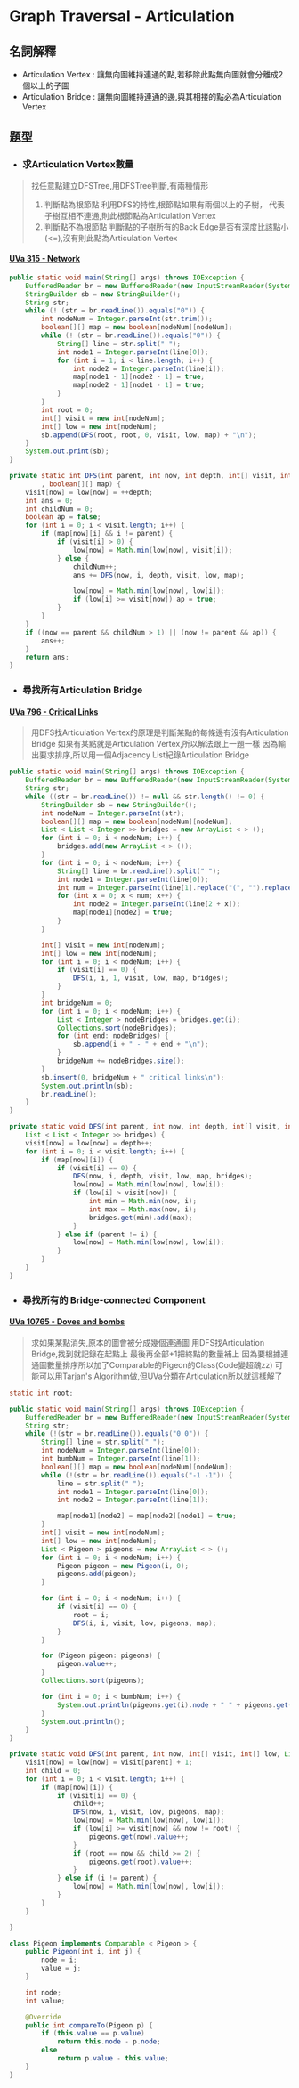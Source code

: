 # Graph Traversal - Articulation

## 名詞解釋
* Articulation Vertex : 讓無向圖維持連通的點,若移除此點無向圖就會分離成2個以上的子圖
* Articulation Bridge : 讓無向圖維持連通的邊,與其相接的點必為Articulation Vertex

## 題型

* ### 求Articulation Vertex數量
> 找任意點建立DFSTree,用DFSTree判斷,有兩種情形
> 1. 判斷點為根節點
> 利用DFS的特性,根節點如果有兩個以上的子樹，
> 代表子樹互相不連通,則此根節點為Articulation Vertex
> 1. 判斷點不為根節點
> 判斷點的子樹所有的Back Edge是否有深度比該點小(<=),沒有則此點為Articulation Vertex

#### [UVa 315 - Network](https://uva.onlinejudge.org/index.php?option=com_onlinejudge&Itemid=8&category=24&page=show_problem&problem=251)
``` java
public static void main(String[] args) throws IOException {
	BufferedReader br = new BufferedReader(new InputStreamReader(System.in));
	StringBuilder sb = new StringBuilder();
	String str;
	while (! (str = br.readLine()).equals("0")) {
		int nodeNum = Integer.parseInt(str.trim());
		boolean[][] map = new boolean[nodeNum][nodeNum];
		while (! (str = br.readLine()).equals("0")) {
			String[] line = str.split(" ");
			int node1 = Integer.parseInt(line[0]);
			for (int i = 1; i < line.length; i++) {
				int node2 = Integer.parseInt(line[i]);
				map[node1 - 1][node2 - 1] = true;
				map[node2 - 1][node1 - 1] = true;
			}
		}
		int root = 0;
		int[] visit = new int[nodeNum];
		int[] low = new int[nodeNum];
		sb.append(DFS(root, root, 0, visit, low, map) + "\n");
	}
	System.out.print(sb);
}

private static int DFS(int parent, int now, int depth, int[] visit, int[] low
        , boolean[][] map) {
	visit[now] = low[now] = ++depth;
	int ans = 0;
	int childNum = 0;
	boolean ap = false;
	for (int i = 0; i < visit.length; i++) {
		if (map[now][i] && i != parent) {
			if (visit[i] > 0) {
				low[now] = Math.min(low[now], visit[i]);
			} else {
				childNum++;
				ans += DFS(now, i, depth, visit, low, map);

				low[now] = Math.min(low[now], low[i]);
				if (low[i] >= visit[now]) ap = true;
			}
		}
	}
	if ((now == parent && childNum > 1) || (now != parent && ap)) {
		ans++;
	}
	return ans;
}
```
* ### 尋找所有Articulation Bridge
#### [UVa 796 - Critical Links](https://uva.onlinejudge.org/index.php?option=com_onlinejudge&Itemid=8&category=24&page=show_problem&problem=737)
> 用DFS找Articulation Vertex的原理是判斷某點的每條邊有沒有Articulation Bridge
> 如果有某點就是Articulation Vertex,所以解法跟上一題一樣
> 因為輸出要求排序,所以用一個Adjacency List紀錄Articulation Bridge
``` java
public static void main(String[] args) throws IOException {
    BufferedReader br = new BufferedReader(new InputStreamReader(System.in));
    String str;
    while ((str = br.readLine()) != null && str.length() != 0) {
        StringBuilder sb = new StringBuilder();
        int nodeNum = Integer.parseInt(str);
        boolean[][] map = new boolean[nodeNum][nodeNum];
        List < List < Integer >> bridges = new ArrayList < > ();
        for (int i = 0; i < nodeNum; i++) {
            bridges.add(new ArrayList < > ());
        }
        for (int i = 0; i < nodeNum; i++) {
            String[] line = br.readLine().split(" ");
            int node1 = Integer.parseInt(line[0]);
            int num = Integer.parseInt(line[1].replace("(", "").replace(")", ""));
            for (int x = 0; x < num; x++) {
                int node2 = Integer.parseInt(line[2 + x]);
                map[node1][node2] = true;
            }
        }

        int[] visit = new int[nodeNum];
        int[] low = new int[nodeNum];
        for (int i = 0; i < nodeNum; i++) {
            if (visit[i] == 0) {
                DFS(i, i, 1, visit, low, map, bridges);
            }
        }
        int bridgeNum = 0;
        for (int i = 0; i < nodeNum; i++) {
            List < Integer > nodeBridges = bridges.get(i);
            Collections.sort(nodeBridges);
            for (int end: nodeBridges) {
                sb.append(i + " - " + end + "\n");
            }
            bridgeNum += nodeBridges.size();
        }
        sb.insert(0, bridgeNum + " critical links\n");
        System.out.println(sb);
        br.readLine();
    }
}

private static void DFS(int parent, int now, int depth, int[] visit, int[] low, boolean[][] map,
    List < List < Integer >> bridges) {
    visit[now] = low[now] = depth++;
    for (int i = 0; i < visit.length; i++) {
        if (map[now][i]) {
            if (visit[i] == 0) {
                DFS(now, i, depth, visit, low, map, bridges);
                low[now] = Math.min(low[now], low[i]);
                if (low[i] > visit[now]) {
                    int min = Math.min(now, i);
                    int max = Math.max(now, i);
                    bridges.get(min).add(max);
                }
            } else if (parent != i) {
                low[now] = Math.min(low[now], low[i]);
            }
        }
    }
}
```
* ### 尋找所有的 Bridge-connected Component
#### [UVa 10765 - Doves and bombs](https://uva.onlinejudge.org/index.php?option=com_onlinejudge&Itemid=8&category=24&page=show_problem&problem=737)
> 求如果某點消失,原本的圖會被分成幾個連通圖
> 用DFS找Articulation Bridge,找到就記錄在起點上
> 最後再全部+1把終點的數量補上
> 因為要根據連通圖數量排序所以加了Comparable的Pigeon的Class(Code變超醜zz)
> 可能可以用Tarjan's Algorithm做,但UVa分類在Articulation所以就這樣解了
``` java
static int root;

public static void main(String[] args) throws IOException {
    BufferedReader br = new BufferedReader(new InputStreamReader(System.in));
    String str;
    while (!(str = br.readLine()).equals("0 0")) {
        String[] line = str.split(" ");
        int nodeNum = Integer.parseInt(line[0]);
        int bumbNum = Integer.parseInt(line[1]);
        boolean[][] map = new boolean[nodeNum][nodeNum];
        while (!(str = br.readLine()).equals("-1 -1")) {
            line = str.split(" ");
            int node1 = Integer.parseInt(line[0]);
            int node2 = Integer.parseInt(line[1]);

            map[node1][node2] = map[node2][node1] = true;
        }
        int[] visit = new int[nodeNum];
        int[] low = new int[nodeNum];
        List < Pigeon > pigeons = new ArrayList < > ();
        for (int i = 0; i < nodeNum; i++) {
            Pigeon pigeon = new Pigeon(i, 0);
            pigeons.add(pigeon);
        }

        for (int i = 0; i < nodeNum; i++) {
            if (visit[i] == 0) {
                root = i;
                DFS(i, i, visit, low, pigeons, map);
            }
        }

        for (Pigeon pigeon: pigeons) {
            pigeon.value++;
        }
        Collections.sort(pigeons);

        for (int i = 0; i < bumbNum; i++) {
            System.out.println(pigeons.get(i).node + " " + pigeons.get(i).value);
        }
        System.out.println();
    }
}

private static void DFS(int parent, int now, int[] visit, int[] low, List < Pigeon > pigeons, boolean[][] map) {
    visit[now] = low[now] = visit[parent] + 1;
    int child = 0;
    for (int i = 0; i < visit.length; i++) {
        if (map[now][i]) {
            if (visit[i] == 0) {
                child++;
                DFS(now, i, visit, low, pigeons, map);
                low[now] = Math.min(low[now], low[i]);
                if (low[i] >= visit[now] && now != root) {
                    pigeons.get(now).value++;
                }
                if (root == now && child >= 2) {
                    pigeons.get(root).value++;
                }
            } else if (i != parent) {
                low[now] = Math.min(low[now], low[i]);
            }
        }
    }

}

class Pigeon implements Comparable < Pigeon > {
    public Pigeon(int i, int j) {
        node = i;
        value = j;
    }

    int node;
    int value;

    @Override
    public int compareTo(Pigeon p) {
        if (this.value == p.value)
            return this.node - p.node;
        else
            return p.value - this.value;
    }
}
```